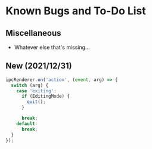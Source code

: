 # Known Bugs and To-Do List

## Miscellaneous

* Whatever else that's missing...

## New (2021/12/31)

```javascript
ipcRenderer.on('action', (event, arg) => {
  switch (arg) {
    case 'exiting':
      if (EditingMode) {
        quit();
      }

      break;
    default:
      break;
  }
});

```
